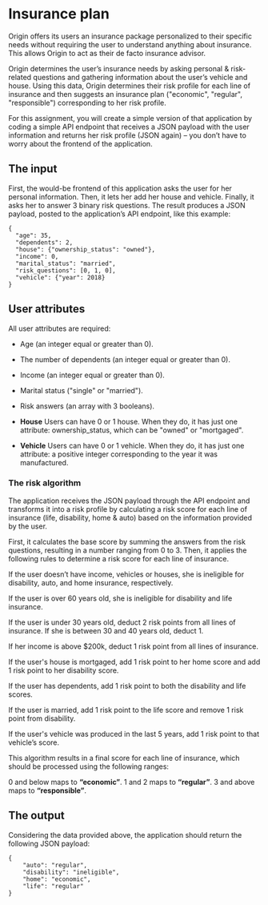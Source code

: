 # Insurance plan
Origin offers its users an insurance package personalized to their specific needs without requiring the user to understand anything about insurance. This allows Origin to act as their de facto insurance advisor.

Origin determines the user’s insurance needs by asking personal & risk-related questions and gathering information about the user’s vehicle and house. Using this data, Origin determines their risk profile for each line of insurance and then suggests an insurance plan ("economic", "regular", "responsible") corresponding to her risk profile.

For this assignment, you will create a simple version of that application by coding a simple API endpoint that receives a JSON payload with the user information and returns her risk profile (JSON again) – you don’t have to worry about the frontend of the application.

## The input
First, the would-be frontend of this application asks the user for her personal information. Then, it lets her add her house and vehicle. Finally, it asks her to answer 3 binary risk questions. The result produces a JSON payload, posted to the application’s API endpoint, like this example:

```
{
  "age": 35,
  "dependents": 2,
  "house": {"ownership_status": "owned"},
  "income": 0,
  "marital_status": "married",
  "risk_questions": [0, 1, 0],
  "vehicle": {"year": 2018}
}
```

## User attributes
All user attributes are required:

* Age (an integer equal or greater than 0).
* The number of dependents (an integer equal or greater than 0).
* Income (an integer equal or greater than 0).
* Marital status ("single" or "married").
* Risk answers (an array with 3 booleans).
* **House**
Users can have 0 or 1 house. When they do, it has just one attribute: ownership_status, which can be "owned" or "mortgaged".

* **Vehicle**
Users can have 0 or 1 vehicle. When they do, it has just one attribute: a positive integer corresponding to the year it was manufactured.

### The risk algorithm
The application receives the JSON payload through the API endpoint and transforms it into a risk profile by calculating a risk score for each line of insurance (life, disability, home & auto) based on the information provided by the user.

First, it calculates the base score by summing the answers from the risk questions, resulting in a number ranging from 0 to 3. Then, it applies the following rules to determine a risk score for each line of insurance.

If the user doesn’t have income, vehicles or houses, she is ineligible for disability, auto, and home insurance, respectively.

If the user is over 60 years old, she is ineligible for disability and life insurance.

If the user is under 30 years old, deduct 2 risk points from all lines of insurance. If she is between 30 and 40 years old, deduct 1.

If her income is above $200k, deduct 1 risk point from all lines of insurance.

If the user's house is mortgaged, add 1 risk point to her home score and add 1 risk point to her disability score.

If the user has dependents, add 1 risk point to both the disability and life scores.

If the user is married, add 1 risk point to the life score and remove 1 risk point from disability.

If the user's vehicle was produced in the last 5 years, add 1 risk point to that vehicle’s score.

This algorithm results in a final score for each line of insurance, which should be processed using the following ranges:

0 and below maps to **“economic”**.
1 and 2 maps to **“regular”**.
3 and above maps to **“responsible”**.


## The output
Considering the data provided above, the application should return the following JSON payload:

```
{
    "auto": "regular",
    "disability": "ineligible",
    "home": "economic",
    "life": "regular"
}
```


